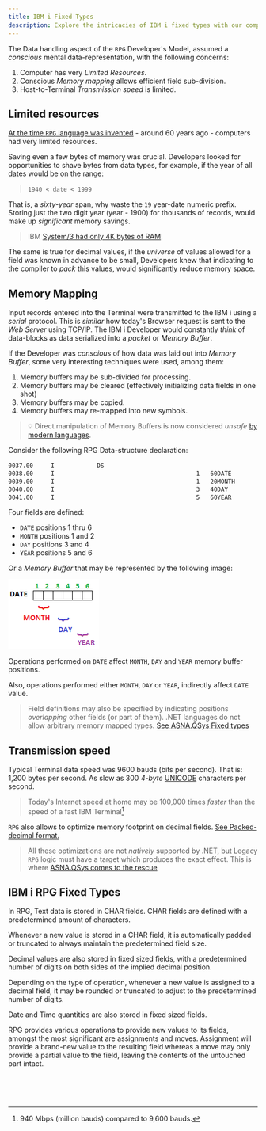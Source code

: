 ```yaml
---
title: IBM i Fixed Types
description: Explore the intricacies of IBM i fixed types with our comprehensive guide, designed for developers and IT professionals working with IBM i systems. This document delves into the fixed data types unique to the IBM i environment, providing a detailed explanation of each type, its characteristics, and its role in application development on IBM i. Whether you're dealing with legacy systems or integrating IBM i with modern applications, understanding these fixed types is crucial for effective data management and application performance. Our guide aims to equip you with the knowledge needed to navigate the complexities of IBM i data types, enhancing your development practices and interaction with IBM i systems.
---
```


The Data handling aspect of the `RPG` Developer's Model, assumed a *conscious* mental data-representation, with the following concerns:

1. Computer has very *Limited Resources*.
2. Conscious *Memory mapping* allows efficient field sub-division.
3. Host-to-Terminal *Transmission speed* is limited.

## Limited resources
[At the time `RPG` language was invented](https://www.nicklitten.com/a-brief-history-of-the-ibm-rpg-programming-language) - around 60 years ago - computers had very limited resources. 

Saving even a few bytes of memory was crucial. Developers looked for opportunities to shave bytes from data types, for example, if the year of all dates would be on the range:

>`1940 < date < 1999`

That is, a *sixty-year* span, why waste the `19` year-date numeric prefix. Storing just the two digit year (year - 1900) for thousands of records, would make up *significant* memory savings.   

> IBM [System/3 had only 4K bytes of RAM](https://en.wikipedia.org/wiki/IBM_System/3)!

The same is true for decimal values, if the *universe* of values allowed for a field was known in advance to be small, Developers knew that indicating to the compiler to *pack* this values, would significantly reduce memory space.

## Memory Mapping
Input records entered into the Terminal were transmitted to the IBM i using a *serial* protocol. This is *similar* how today's Browser request is sent to the *Web Server* using TCP/IP.
The IBM i Developer would constantly *think* of data-blocks as data serialized into a *packet* or *Memory Buffer*.

If the Developer was *conscious* of how data was laid out into *Memory Buffer*, some very interesting techniques were used, among them:

1. Memory buffers may be sub-divided for processing.
2. Memory buffers may be cleared (effectively initializing data fields in one shot)
3. Memory buffers may be copied.
4. Memory buffers may re-mapped into new symbols.

>&#128161; Direct manipulation of Memory Buffers is now considered *unsafe* [by modern languages](https://docs.microsoft.com/en-us/dotnet/csharp/programming-guide/unsafe-code-pointers/).

Consider the following RPG Data-structure declaration:
```
0037.00     I            DS                                    
0038.00     I                                        1   60DATE
0039.00     I                                        1   20MONTH
0040.00     I                                        3   40DAY
0041.00     I                                        5   60YEAR
```
Four fields are defined:
* `DATE` positions 1 thru 6
* `MONTH` positions 1 and 2
* `DAY` positions 3 and 4
* `YEAR` positions 5 and 6

Or a *Memory Buffer* that may be represented by the following image:

![Overlapping DS](images/date-month-day-year.png/)

Operations performed on `DATE` affect `MONTH`, `DAY` and `YEAR` memory buffer positions.

Also, operations performed either `MONTH`, `DAY` or `YEAR`, indirectly affect `DATE` value.

>Field definitions may also be specified by indicating positions *overlapping* other fields (or part of them). .NET languages do not allow arbitrary memory mapped types. [See ASNA.QSys Fixed types](/concepts/program-structure/qsys-fixedtypes.html)

## Transmission speed 

Typical Terminal data speed was 9600 bauds (bits per second). That is: 1,200 bytes per second. As slow as 300 *4-byte* [UNICODE](https://en.wikipedia.org/wiki/Unicode) characters per second.

> Today's Internet speed at home may be 100,000 times *faster* than the speed of a fast IBM Terminal[^1]

`RPG` also allows to optimize memory footprint on decimal fields. [See Packed-decimal format.](https://www.ibm.com/docs/en/i/7.3?topic=type-packed-decimal-format)

>All these optimizations are not *natively* supported by .NET, but Legacy `RPG` logic must have a target which produces the exact effect. This is where [ASNA.QSys comes to the rescue](/concepts/architecture/asna-qsys.html)

## IBM i RPG Fixed Types

In RPG, Text data is stored in CHAR fields. CHAR fields are defined with a predetermined amount of characters. 

Whenever a new value is stored in a CHAR field, it is automatically padded or truncated to always maintain the predetermined field size. 

Decimal values are also stored in fixed sized fields, with a predetermined number of digits on both sides of the implied decimal position. 

Depending on the type of operation, whenever a new value is assigned to a decimal field, it may be rounded or truncated to adjust to the predetermined number of digits. 

Date and Time quantities are also stored in fixed sized fields.

RPG provides various operations to provide new values to its fields, amongst the most significant are assignments and moves.  Assignment will provide a brand-new value to the resulting field whereas a move may only provide a partial value to the field, leaving the contents of the untouched part intact.

<br>
<br>
<br>


[^1]: 940 Mbps (million bauds) compared to 9,600 bauds.